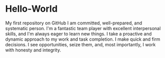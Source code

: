 # Hello-World
My first repository on GitHub
I am committed, well-prepared, and systematic person. I'm a fantastic team player with excellent interpersonal skills, and I'm always eager to learn new things. I take a proactive and dynamic approach to my work and task completion. I make quick and firm decisions. I see opportunities, seize them, and, most importantly, I work with honesty and integrity.
